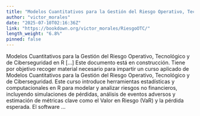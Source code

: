 ```yaml
---
title: "Modelos Cuantitativos para la Gestión del Riesgo Operativo, Tecnológico y de Ciberseguridad en R"
author: "victor_morales"
date: "2025-07-10T02:16:36Z"
link: "https://bookdown.org/victor_morales/RiesgoOTC/"
length_weight: "6.8%"
pinned: false
---
```


Modelos Cuantitativos para la Gestión del Riesgo Operativo, Tecnológico y de Ciberseguridad en R [...] Este documento está en construcción. Tiene por objetivo recoger material necesario para impartir un curso aplicado de Modelos Cuantitativos para la Gestión del Riesgo Operativo, Tecnológico y de Ciberseguridad. Este curso introduce herramientas estadísticas y computacionales en R para modelar y analizar riesgos no financieros, incluyendo simulaciones de pérdidas, análisis de eventos adversos y estimación de métricas clave como el Valor en Riesgo (VaR) y la pérdida esperada. El software ...

